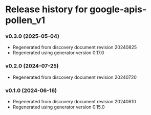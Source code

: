# Release history for google-apis-pollen_v1

### v0.3.0 (2025-05-04)

* Regenerated from discovery document revision 20240825
* Regenerated using generator version 0.17.0

### v0.2.0 (2024-07-25)

* Regenerated from discovery document revision 20240720

### v0.1.0 (2024-06-16)

* Regenerated from discovery document revision 20240610
* Regenerated using generator version 0.15.0

